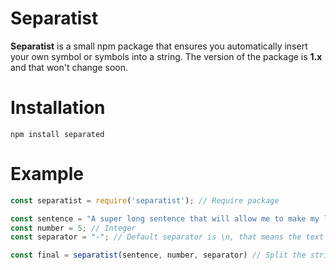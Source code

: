# Separatist
**Separatist** is a small npm package that ensures you automatically insert your own symbol or symbols into a string. 
The version of the package is **1.x** and that won't change soon.

# Installation
```shell
npm install separated
```

# Example
```js
const separatist = require('separatist'); // Require package

const sentence = "A super long sentence that will allow me to make my life choices"; // String
const number = 5; // Integer
const separator = "-"; // Default separator is \n, that means the text is coming down to the new line (in my language)

const final = separatist(sentence, number, separator) // Split the string
```